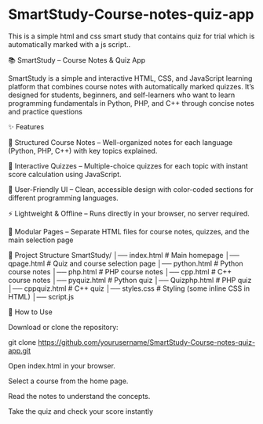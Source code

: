 # SmartStudy-Course-notes-quiz-app
This is a simple html and css smart study that contains quiz for trial which is automatically marked with a js script.. 

📚 SmartStudy – Course Notes & Quiz App

SmartStudy is a simple and interactive HTML, CSS, and JavaScript learning platform that combines course notes with automatically marked quizzes.
It’s designed for students, beginners, and self-learners who want to learn programming fundamentals in Python, PHP, and C++ through concise notes and practice questions

✨ Features

📖 Structured Course Notes – Well-organized notes for each language (Python, PHP, C++) with key topics explained.

📝 Interactive Quizzes – Multiple-choice quizzes for each topic with instant score calculation using JavaScript.

🎨 User-Friendly UI – Clean, accessible design with color-coded sections for different programming languages.

⚡ Lightweight & Offline – Runs directly in your browser, no server required.

📂 Modular Pages – Separate HTML files for course notes, quizzes, and the main selection page

📂 Project Structure
SmartStudy/
│── index.html        # Main homepage
│── qpage.html        # Quiz and course selection page
│── python.html       # Python course notes
│── php.html          # PHP course notes
│── cpp.html          # C++ course notes
│── pyquiz.html       # Python quiz
│── Quizphp.html      # PHP quiz
│── cppquiz.html      # C++ quiz
│── styles.css        # Styling (some inline CSS in HTML)
│── script.js 

🚀 How to Use

Download or clone the repository:

git clone https://github.com/yourusername/SmartStudy-Course-notes-quiz-app.git


Open index.html in your browser.

Select a course from the home page.

Read the notes to understand the concepts.

Take the quiz and check your score instantly
